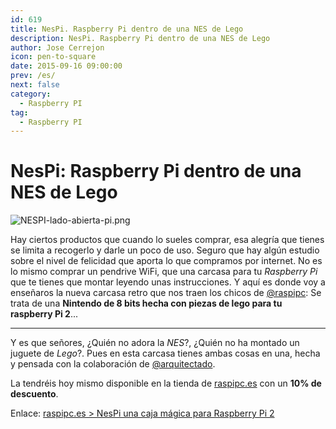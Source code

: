 ```yaml
---
id: 619
title: NesPi. Raspberry Pi dentro de una NES de Lego
description: NesPi. Raspberry Pi dentro de una NES de Lego
author: Jose Cerrejon
icon: pen-to-square
date: 2015-09-16 09:00:00
prev: /es/
next: false
category:
  - Raspberry PI
tag:
  - Raspberry PI
---
```


# NesPi: Raspberry Pi dentro de una NES de Lego

![NESPI-lado-abierta-pi.png](/images/2015/09/NESPI-lado-abierta-pi.png)

Hay ciertos productos que cuando lo sueles comprar, esa alegría que tienes se limita a recogerlo y darle un poco de uso. Seguro que hay algún estudio sobre el nivel de felicidad que aporta lo que compramos por internet. No es lo mismo comprar un pendrive WiFi, que una carcasa para tu *Raspberry Pi* que te tienes que montar leyendo unas instrucciones. Y aquí es donde voy a enseñaros la nueva carcasa retro que nos traen los chicos de [@raspipc](https://twitter.com/raspipc): Se trata de una **Nintendo de 8 bits hecha con piezas de lego para tu raspberry Pi 2**...

- - -
Y es que señores, ¿Quién no adora la *NES*?, ¿Quién no ha montado un juguete de *Lego*?. Pues en esta carcasa tienes ambas cosas en una, hecha y pensada con la colaboración de [@arquitectado](https://twitter.com/arquitectado). 

La tendréis hoy mismo disponible en la tienda de [raspipc.es](raspipc.es/public/home/index.php?ver=tienda&accion=verArticulo&idProducto=1305) con un **10% de descuento**.

Enlace: [raspipc.es > NesPi una caja mágica para Raspberry Pi 2](http://raspipc.es/blog/?p=183#more-183)